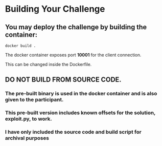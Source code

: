 # Building Your Challenge

## You may deploy the challenge by building the container: 

```
docker build .
```

The docker container exposes port **10001** for the client connection. 

This can be changed inside the Dockerfile.

## DO NOT BUILD FROM SOURCE CODE. 

### The pre-built binary is used in the docker container and is also given to the participant.
### This pre-built version includes known offsets for the solution, exploit.py, to work.

### I have only included the source code and build script for archival purposes
